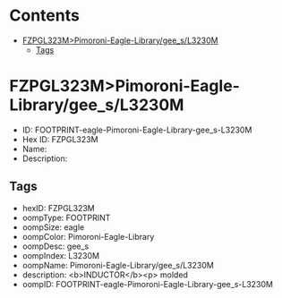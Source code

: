 



Contents
========

* [FZPGL323M>Pimoroni-Eagle-Library/gee_s/L3230M](#fzpgl323mpimoroni-eagle-librarygee_sl3230m)
	* [Tags](#tags)

# FZPGL323M>Pimoroni-Eagle-Library/gee_s/L3230M

- ID: FOOTPRINT-eagle-Pimoroni-Eagle-Library-gee_s-L3230M
- Hex ID: FZPGL323M
- Name: 
- Description: 

## Tags

- hexID: FZPGL323M
- oompType: FOOTPRINT
- oompSize: eagle
- oompColor: Pimoroni-Eagle-Library
- oompDesc: gee_s
- oompIndex: L3230M
- oompName: Pimoroni-Eagle-Library/gee_s/L3230M
- description: &lt;b&gt;INDUCTOR&lt;/b&gt;&lt;p&gt;
molded
- oompID: FOOTPRINT-eagle-Pimoroni-Eagle-Library-gee_s-L3230M
